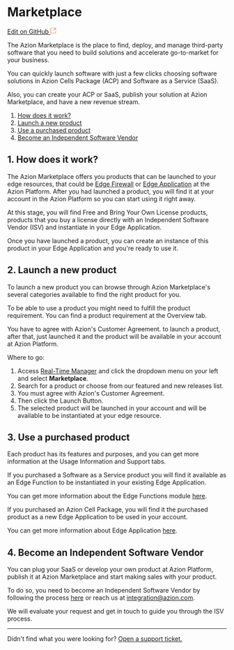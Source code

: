 # Marketplace

[Edit on GitHub <svg width="14" height="14" xmlns="http://www.w3.org/2000/svg"><g fill="none" stroke="#F3652B"><path d="M4.81.71H.672v11.43H12.1V8.001" stroke-width=".8"/><path d="M6.87.786h5.155V5.94M6.31 6.5L12.026.786"/></g></svg>](https://github.com/aziontech/docs_en/edit/master/marketplace/index.md)

The Azion Marketplace is the place to find, deploy, and manage third-party software that you need to build solutions and accelerate go-to-market for your business.

You can quickly launch software with just a few clicks choosing software solutions in Azion Cells Package (ACP) and Software as a Service (SaaS).

Also, you can create your ACP or SaaS, publish your solution at Azion Marketplace, and have a new revenue stream. 

1. [How does it work?](#1-how-does-it-work)
2. [Launch a new product](#2-launch-a-new-product)
3. [Use a purchased product](#3-use-a-purchased-product)
4. [Become an Independent Software Vendor](#4-become-an-independent-software-vendor)



## 1. How does it work?

The Azion Marketplace offers you products that can be launched to your edge resources, that could be [Edge Firewall](../edge-firewall/index.md) or [Edge Application](../edge-application/index.md) at the Azion Platform. After you had launched a product, you will find it at your account in the Azion Platform so you can start using it right away.

At this stage, you will find Free and Bring Your Own License products, products that you buy a license directly with an Independent Software Vendor (ISV) and instantiate in your Edge Application. 

Once you have launched a product, you can create an instance of this product in your Edge Application and you're ready to use it.



## 2. Launch a new product

To launch a new product you can browse through Azion Marketplace's several categories available to find the right product for you.

To be able to use a product you might need to fulfill the product requirement. You can find a product requirement at the Overview tab.

You have to agree with Azion's Customer Agreement. to launch a product, after that, just launched it and the product will be available in your account at Azion Platform. 

Where to go:

1. Access [Real-Time Manager](https://manager.azion.com/) and click the dropdown menu on your left and select **Marketplace**.
2. Search for a product or choose from our featured and new releases list.
3. You must agree with Azion's Customer Agreement.
4. Then click the Launch Button.
5. The selected product will be launched in your account and will be available to be instantiated at your edge resource.



## 3. Use a purchased product

Each product has its features and purposes, and you can get more information at the Usage Information and Support tabs.

If you purchased a Software as a Service product you will find it available as an Edge Function to be instantiated in your existing Edge Application. 

You can get more information about the Edge Functions module [here](../edge-functions/index.md).

If you purchased an Azion Cell Package, you will find it the purchased product as a new Edge Application to be used in your account. 

You can get more information about Edge Application [here](../edge-application/index.md). 



## 4. Become an Independent Software Vendor

You can plug your SaaS or develop your own product at Azion Platform, publish it at Azion Marketplace and start making sales with your product.

To do so, you need to become an Independent Software Vendor by following the process [here](./isv-signup/index.md) or reach us at integration@azion.com.

We will evaluate your request and get in touch to guide you through the ISV process.



---

Didn't find what you were looking for? [Open a support ticket.](https://tickets.azion.com/)

